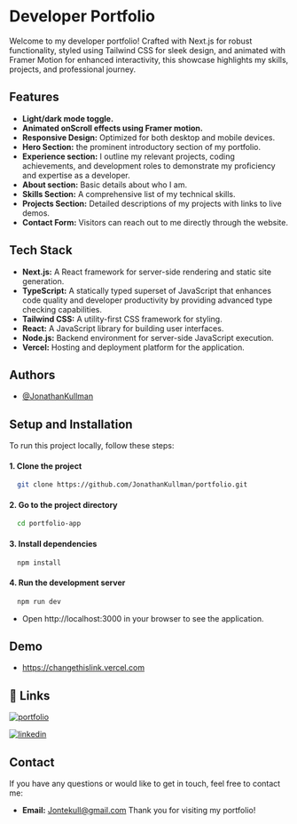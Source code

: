 
# Developer Portfolio

Welcome to my developer portfolio! Crafted with Next.js for robust functionality, styled using Tailwind CSS for sleek design, and animated with Framer Motion for enhanced interactivity, this showcase highlights my skills, projects, and professional journey.


## Features

- **Light/dark mode toggle.**
- **Animated onScroll effects using Framer motion.**
- **Responsive Design:** Optimized for both desktop and mobile devices.
- **Hero Section:** the prominent introductory section of my portfolio.
- **Experience section:** I outline my relevant projects, coding achievements, and development roles to demonstrate my proficiency and expertise as a developer.
- **About section:** Basic details about who I am.
- **Skills Section:** A comprehensive list of my technical skills.
- **Projects Section:** Detailed descriptions of my projects with links to live demos.
- **Contact Form:** Visitors can reach out to me directly through the website.


## Tech Stack

- **Next.js:** A React framework for server-side rendering and static site generation.
- **TypeScript:** A statically typed superset of JavaScript that enhances code quality and developer productivity by providing advanced type checking capabilities.
- **Tailwind CSS:** A utility-first CSS framework for styling.
- **React:** A JavaScript library for building user interfaces.
- **Node.js:** Backend environment for server-side JavaScript execution.
- **Vercel:** Hosting and deployment platform for the application.




## Authors

- [@JonathanKullman](https://www.linkedin.com/in/jonathankullman/)


## Setup and Installation

To run this project locally, follow these steps:

#### 1. Clone the project

```bash
  git clone https://github.com/JonathanKullman/portfolio.git
```

#### 2. Go to the project directory

```bash
  cd portfolio-app
```

#### 3. Install dependencies

```bash
  npm install
```
#### 4. Run the development server 

```bash
  npm run dev
```

- Open http://localhost:3000 in your browser to see the application.
    
## Demo

- https://changethislink.vercel.com


## 🔗 Links
[![portfolio](https://img.shields.io/badge/my_portfolio-000?style=for-the-badge&logo=ko-fi&logoColor=white)](https://changethislink.vercel.com/)

[![linkedin](https://img.shields.io/badge/linkedin-0A66C2?style=for-the-badge&logo=linkedin&logoColor=white)](https://www.linkedin.com/in/jonathankullman/)



## Contact


If you have any questions or would like to get in touch, feel free to contact me:

- **Email:** Jontekull@gmail.com
Thank you for visiting my portfolio!

